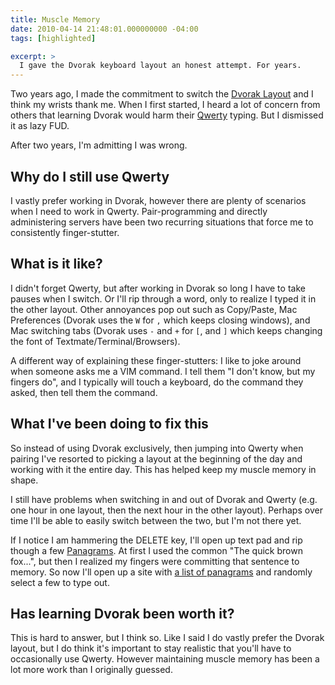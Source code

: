 ```yaml
---
title: Muscle Memory
date: 2010-04-14 21:48:01.000000000 -04:00
tags: [highlighted]

excerpt: >
  I gave the Dvorak keyboard layout an honest attempt. For years.
---
```

Two years ago, I made the commitment to switch the [Dvorak Layout](http://en.wikipedia.org/wiki/Dvorak_Simplified_Keyboard) and I think my wrists thank me. When I first started, I heard a lot of concern from others that learning Dvorak would harm their [Qwerty](http://en.wikipedia.org/wiki/QWERTY) typing. But I dismissed it as lazy FUD.

After two years, I'm admitting I was wrong.

## Why do I still use Qwerty ##

I vastly prefer working in Dvorak, however there are plenty of scenarios when I need to work in Qwerty. Pair-programming and directly administering servers have been two recurring situations that force me to consistently finger-stutter.

## What is it like? ##

I didn't forget Qwerty, but after working in Dvorak so long I have to take pauses when I switch. Or I'll rip through a word, only to realize I typed it in the other layout. Other annoyances pop out such as Copy/Paste, Mac Preferences (Dvorak uses the `W` for `,` which keeps closing windows), and Mac switching tabs (Dvorak uses `-` and `+` for `[`, and `]` which keeps changing the font of Textmate/Terminal/Browsers).

A different way of explaining these finger-stutters: I like to joke around when someone asks me a VIM command. I tell them "I don't know, but my fingers do", and I typically will touch a keyboard, do the command they asked, then tell them the command.

## What I've been doing to fix this ##

So instead of using Dvorak exclusively, then jumping into Qwerty when pairing I've resorted to picking a layout at the beginning of the day and working with it the entire day. This has helped keep my muscle memory in shape.

I still have problems when switching in and out of Dvorak and Qwerty (e.g. one hour in one layout, then the next hour in the other layout). Perhaps over time I'll be able to easily switch between the two, but I'm not there yet.

If I notice I am hammering the DELETE key, I'll open up text pad and rip though a few [Panagrams](http://en.wikipedia.org/wiki/Pangram). At first I used the common "The quick brown fox...", but then I realized my fingers were committing that sentence to memory. So now I'll open up a site with [a list of panagrams](http://infinityandbeyond0.tripod.com/id15.html) and randomly select a few to type out.

## Has learning Dvorak been worth it? ##

This is hard to answer, but I think so. Like I said I do vastly prefer the Dvorak layout, but I do think it's important to stay realistic that you'll have to occasionally use Qwerty. However maintaining muscle memory has been a lot more work than I originally guessed.
